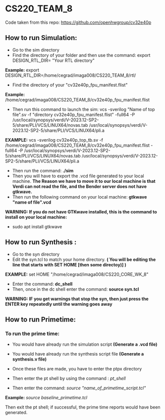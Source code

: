 # CS220_TEAM_8

Code taken from this repo: https://github.com/openhwgroup/cv32e40p  

## How to run Simulation:

- Go to the sim directory 
- Find the directory of your folder and then use the command: export DESIGN_RTL_DIR= "Your RTL directory"

**Example:**  export DESIGN_RTL_DIR=/home/cegrad/imaga008/CS220_TEAM_8/rtl/

-   Find the directory of your "cv32e40p_fpu_manifest.flist"

**Example:** /home/cegrad/imaga008/CS220_TEAM_8/cv32e40p_fpu_manifest.flist 

- Then run this command to launch the sim: vcs -sverilog "Name of top file".sv -f  "directory cv32e40p_fpu_manifest.flist" -full64 -P /usr/local/synopsys/verdi/V-2023.12-SP2-5/share/PLI/VCS/LINUX64/novas.tab /usr/local/synopsys/verdi/V-2023.12-SP2-5/share/PLI/VCS/LINUX64/pli.a
  
**EXAMPLE:** vcs -sverilog cv32e40p_top_tb.sv -f /home/cegrad/imaga008/CS220_TEAM_8/cv32e40p_fpu_manifest.flist -full64 -P /usr/local/synopsys/verdi/V-2023.12-SP2-5/share/PLI/VCS/LINUX64/novas.tab /usr/local/synopsys/verdi/V-2023.12-SP2-5/share/PLI/VCS/LINUX64/pli.a

- Then run the command: **./sim**
- Then you will have to export the .vcd file generated to your local machine. **The Reason we have to move it to our local machine is that Verdi can not read the file, and the Bender server does not have gtkwave.**
- Then run the following command on your local machine: **gtkwave "name of file".vcd**
  
**WARNING: If you do not have GTKwave installed, this is the command to install on your local machine:** 

- sudo apt install gtkwave


## How to run Synthesis : 
- Go to the syn directory 
- Edit the syn.tcl to match your home directory. **( You will be editing the line that starts with **SET HOME** [then some directoy)] )** 

**EXAMPLE:** set HOME "/home/cegrad/imaga008/CS220_CORE_WK_8"

- Enter the command: **dc_shell**
- Then, once in the dc shell enter the command: **source syn.tcl**

**WARNING: IF you get warnings that stop the syn, then just press the ENTER key repeatedly until the warning goes away**

## How to run Primetime:

### To run the prime time:
- You would have already run the simulation script **(Generate a .vcd file)**
- You would have already run the synthesis script file **(Generate a synthesis.v file)**
  
- Once these files are made, you have to enter the ptpx directory
- Then enter the pt shell by using the command : *pt_shell*
- Then enter the command: *source "name_of_primetime_script.tcl"*

**Example:** *source baseline_primetime.tcl*

Then exit the pt shell; if successful, the prime time reports would have been generated. 
  

